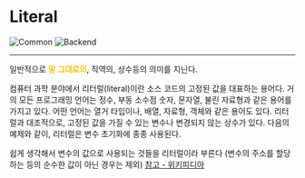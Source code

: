 # Literal

![Common](https://raw.githubusercontent.com/meotitda/DICTIONARY/master/2TAT1C/Label_Common.png)
![Backend](https://raw.githubusercontent.com/meotitda/DICTIONARY/master/2TAT1C/Label_Backend.png)

---

일반적으로 <span style="color:#FFBF00; font-weight:bold;">말 그대로의</span>, 직역의, 상수등의 의미를 지닌다.

컴퓨터 과학 분야에서 리터럴(literal)이란 소스 코드의 고정된 값을 대표하는 용어다. 거의 모든 프로그래밍 언어는 정수, 부동 소수점 숫자, 문자열, 불린 자료형과 같은 용어를 가지고 있다. 어떤 언어는 열거 타입이나, 배열, 자료형, 객체와 같은 용어도 있다. 리터럴과 대조적으로, 고정된 값을 가질 수 있는 변수나 변경되지 않는 상수가 있다. 다음의 예제와 같이, 리터럴은 변수 초기화에 종종 사용된다.

쉽게 생각해서 변수의 값으로 사용되는 것들을 리터럴이라 부른다 (변수의 주소를 할당하는 등의 순수한 값이 아닌 경우는 제외) <a href="https://ko.wikipedia.org/wiki/%EB%A6%AC%ED%84%B0%EB%9F%B4"> 참고 - 위키피디아</a>
